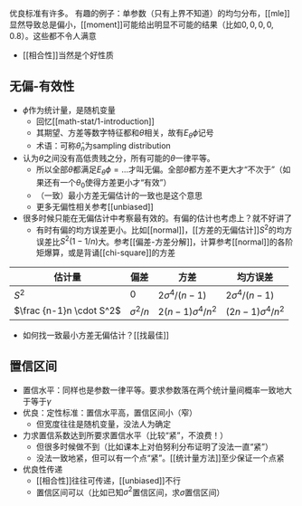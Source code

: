 优良标准有许多。
有趣的例子：单参数（只有上界不知道）的均匀分布，[[mle]]显然导致总是偏小，[[moment]]可能给出明显不可能的结果（比如$0,0,0,0,0.8$）。这些都不令人满意
- [[相合性]]当然是个好性质
## 无偏-有效性
- $\phi$作为统计量，是随机变量
  - 回忆[[math-stat/1-introduction]]
  - 其期望、方差等数字特征都和$\theta$相关，故有$E_\theta \phi$记号
  - 术语：可称$\hat \theta_n$为sampling distribution
- 认为$\theta$之间没有高低贵贱之分，所有可能的$\theta$一律平等。
  - 所以全部$\theta$都满足$E_\theta\phi=...$才叫无偏。全部$\theta$都方差不更大才“不次于”（如果还有一个$\theta_0$使得方差更小才“有效”）
  - （一致）最小方差无偏估计的一致也是这个意思
  - 更多无偏性相关参考[[unbiased]]
- 很多时候只能在无偏估计中考察最有效的。有偏的估计也考虑上？就不好讲了
  - 有时有偏的均方误差更小。比如[[normal]]，[[方差的无偏估计]]$S^2$的均方误差比$S^2(1-1/n)$大。参考[[偏差-方差分解]]，计算参考[[normal]]的各阶矩爆算，或是背诵[[chi-square]]的方差

|估计量|偏差|方差|均方误差|
|-|-|-|-|
|$S^2$|0|$2\sigma^4/(n-1)$|$2\sigma^4/(n-1)$|
|$\frac {n-1}n \cdot S^2$|$\sigma^2/n$|$2(n-1)\sigma^4/n^2$|$(2n-1)\sigma^4/n^2$|
- 如何找一致最小方差无偏估计？[[找最佳]]
## 置信区间
- 置信水平：同样也是参数一律平等。要求参数落在两个统计量间概率一致地大于等于$\gamma$
- 优良：定性标准：置信水平高，置信区间小（窄）
  - 但宽度往往是随机变量，没法人为确定
- 力求置信系数达到所要求置信水平（比较“紧”，不浪费！）
  - 但很多时候做不到（比如课本上对伯努利分布证明了没法一直“紧”）
  - 没法一致地紧，但可以有一个点“紧”。[[统计量方法]]至少保证一个点紧
- 优良性传递
  - [[相合性]]往往可传递，[[unbiased]]不行
  - 置信区间可以（比如已知$\sigma^2$置信区间，求$\sigma$置信区间）
